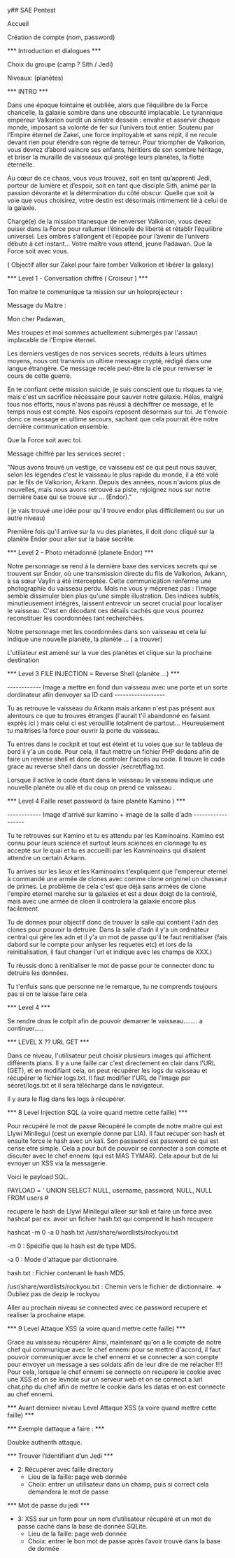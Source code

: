 y## SAE Pentest

Accueil

Création de compte (nom, password)

*** Introduction et dialogues ***

Choix du groupe (camp ? Sith / Jedi)

Niveaux: (planètes)

*** INTRO ***

Dans une époque lointaine et oubliée, alors que l’équilibre de la Force chancelle, la galaxie sombre dans une obscurité implacable. Le tyrannique empereur Valkorion ourdit un sinistre dessein : envahir et asservir chaque monde, imposant sa volonté de fer sur l’univers tout entier. Soutenu par l’Empire éternel de Zakel, une force impitoyable et sans répit, il ne recule devant rien pour étendre son règne de terreur. Pour triompher de Valkorion, vous devrez d’abord vaincre ses enfants, héritiers de son sombre héritage, et briser la muraille de vaisseaux qui protège leurs planètes, la flotte éternelle.

Au cœur de ce chaos, vous vous trouvez, soit en tant qu’apprenti Jedi, porteur de lumière et d’espoir, soit en tant que disciple Sith, animé par la passion dévorante et la détermination du côté obscur. Quelle que soit la voie que vous choisirez, votre destin est désormais intimement lié à celui de la galaxie.

Chargé(e) de la mission titanesque de renverser Valkorion, vous devez puiser dans la Force pour rallumer l’étincelle de liberté et rétablir l’équilibre universel. Les ombres s’allongent et l’épopée pour l’avenir de l’univers débute à cet instant… Votre maître vous attend, jeune Padawan. Que la Force soit avec vous.

( Objectif aller sur Zakel pour faire tomber Valkorion et libérer la galaxy) 

*** Level 1 - Conversation chiffré ( Croiseur )  ***

Ton maitre te communique ta mission sur un holoprojecteur : 

Message du Maitre : 

Mon cher Padawan,

Mes troupes et moi sommes actuellement submergés par l'assaut implacable de l'Empire éternel.

Les derniers vestiges de nos services secrets, réduits à leurs ultimes moyens, nous ont transmis un ultime message crypté, rédigé dans une langue étrangère. Ce message recèle peut-être la clé pour renverser le cours de cette guerre.

En te confiant cette mission suicide, je suis conscient que tu risques ta vie, mais c'est un sacrifice nécessaire pour sauver notre galaxie. Hélas, malgré tous nos efforts, nous n'avons pas réussi à déchiffrer ce message, et le temps nous est compté. Nos espoirs reposent désormais sur toi. Je t'envoie donc ce message en ultime secours, sachant que cela pourrait être notre dernière communication ensemble.

Que la Force soit avec toi.

Message chiffré par les services secret : 

"Nous avons trouvé un vestige, ce vaisseau est ce qui peut nous sauver, selon les légendes c'est le vaisseau le plus rapide du monde, il a été volé par le fils de Valkorion, Arkann. Depuis des années, nous n'avions plus de nouvelles, mais nous avons retrouvé sa piste, rejoignez nous sur notre dernière base qui se trouve sur ... (Endor)."

( je vais trouvé une idée pour qu'il trouve endor plus difficilement ou sur un autre niveau) 

Première fois qu'il arrive sur la vu des planètes, il doit donc cliqué sur la planète Endor pour aller sur la base secrète. 


*** Level 2 - Photo métadonné (planete Endor) ***

Notre personnage se rend à la dernière base des services secrets qui se trouvent sur Endor, où une transmission directe du fils de Valkorion, Arkann, à sa sœur Vaylin a été interceptée. Cette communication renferme une photographie du vaisseau perdu. Mais ne vous y méprenez pas : l'image semble dissimuler bien plus qu'une simple illustration. Des indices subtils, minutieusement intégrés, laissent entrevoir un secret crucial pour localiser le vaisseau. C'est en décodant ces détails cachés que vous pourrez reconstituer les coordonnées tant recherchées.

Notre personnage met les coordonnées dans son vaisseau et cela lui indique une nouvelle planète, la planète ... ( a trouver) 

L'utiliateur est amené sur la vue des planètes et clique sur la prochaine destination



*** Level 3  FILE INJECTION = Reverse Shell (planète ...)  ***

------------ Image a mettre en fond  dun vaisseau avec une porte et un sorte dordinateur afin denvoyer sa ID card ------------------

Tu as retrouve le vaisseau du  Arkann mais arkann n'est pas présent aux alentours ce que tu trouves étranges (l'aurait t'il abandonné en faisant exprès ici ) mais celui ci est verouillle totalment de partout... Heureusement tu maitrises la force pour ouvrir la porte du vaisseau. 

Tu entres dans le cockpit et tout est éteint et tu voies que sur le tableua de bord il y'a un code. Pour cela, il faut mettre un fichier PHP dedans afin de faire un reverse shell et donc de controler l'accès au code. Il trouve le code grace au reverse shell dans un dossier /secret/flag.txt.  

Lorsque il active le code étant dans le vaisseau le vaisseau indique une nouvelle planète ou allé et du coup on prend ce vaisseau . 


*** Level 4 Faille reset password (a faire planète Kamino ) ***


------------  Image d'arrivé sur kamino +  image de la salle d'adn ------------------

Tu te retrouves sur Kamino et tu es attendu par les Kaminoains. Kamino est connu pour leurs science et surtout leurs sciences en clonnage tu es accepté sur le quai et tu es accueilli par les Kanminoains qui disaient attendre un certain Arkann. 

Tu arrives sur les lieux et les Kaminoains t'expliquent que l'empereur eternel à commandé une armée de clones avec comme clone origninel un chasseur de primes. Le problème de cela c'est que déjà sans armées de clone l'empire eternel marche sur la galaxies et est a deux doigt de la controlé, mais avec une armée de cloen il controlera la galaxie encore plus facilement. 

Tu de donnes pour objectif donc de trouver la salle qui contient l'adn des clones pour pouvoir la detruire. Dans la salle d'adn il y'a un ordinateur central qui gère les adn et il y'a un mot de passe qu'il te faut renitialiser (fais dabord sur le compte pour anlyser les requetes etc) et lors de la reinitialisation, il faut changer l'url et indique avec les champs de XXX.)

Tu réussis donc à renitialiser le mot de passe pour te connecter donc tu detruire les données. 

Tu t'enfuis sans que personne ne le remarque, tu ne comprends toujours pas si on te laisse faire cela 


*** Level 4 ***

Se rendre dnas le cotpit afin de pouvoir demarrer le vaisseau........ a continuer.....

*** LEVEL X ?? URL  GET ***

Dans ce niveau, l'utilisateur peut choisir plusieurs images qui affichent différents plans. Il y a une faille car c'est directement en clair dans l'URL (GET), et en modifiant cela, on peut récupérer les logs du vaisseau et récupérer le fichier logs.txt. Il faut modifier l'URL de l'image par secret/logs.txt et il sera téléchargé dans le navigateur.

Il y aura le flag dans les logs à récupérer.


*** 8 Level Injection SQL (a voire quand mettre cette faille) ***

Pour récupéré le mot de passe Récupéré le compte de notre maitre qui est Llywi Minllegui (cest un exemple donne par LIA). Il faut recuper son hash et ensuite force le hash avec un kali. Son password est password ce qui est cense etre simple.
Cela a pour but de pouvoir se connecter a son compte et discuter avec le chef ennemi (qui est MAS TYMAR). Cela  apour but de lui evnoyer un XSS via la messagerie.

Voici le payload SQL.

PAYLOAD = ' UNION SELECT NULL, username, password, NULL, NULL FROM users #

recupere le hash de Llywi Minllegui alleer sur kali et faire un force avec hashcat par ex.
avoir un fichier hash.txt qui comprend le hash recupere

hashcat -m 0 -a 0 hash.txt /usr/share/wordlists/rockyou.txt

-m 0 : Spécifie que le hash est de type MD5.

-a 0 : Mode d'attaque par dictionnaire.

hash.txt : Fichier contenant le hash MD5.

/usr/share/wordlists/rockyou.txt : Chemin vers le fichier de dictionnaire.
    => Oubliez pas de dezip le rockyou


Aller au prochain niveau se connected avec ce password recupere et realiser la prochaine etape.


*** 9 Level Attaque XSS (a voire quand mettre cette faille)  ***

Grace au vaisseau récupérer 
Ainsi, maintenant qu'on a le compte de notre chef qui communique avec le chef ennemi pour se mettre d'accord, il faut pouvoir communiquer avce le chef ennemi et se connecter a son compte pour envoyer un message a ses soldats afin de leur dire de me relacher !!!!
Pour cela, lorsque le chef ennemi se connecte on recupere le cookie avec une XSS et on se levnoie sur un serveur web et on se connect a lurl chat.php du chef afin de mettre le cookie dans les datas et on est connecte au chef ennemi.



*** Avant dernieer niveau Level Attaque XSS (a voire quand mettre cette faille)  ***


*** Exemple dattaque a faire :   ***

Doubke authenth attaque. 


*** Trouver l’identifiant d’un Jedi ***
- 2: Récupérer avec faille directory
    - Lieu de la faille: page web donnée
    - Choix: entrer un utilisateur dans un champ, puis si correct cela demandera le mot de passe

*** Mot de passe du jedi ***
- 3: XSS sur un form pour un nom d’utilisateur récupéré et un mot de passe caché dans la base de donnée SQLite.
    - Lieu de la faille: page web donnée
    - Choix: entrer le bon mot de passe après l’avoir trouvé dans la base de donnée
